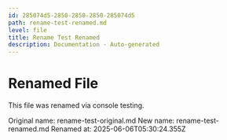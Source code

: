 ```yaml
---
id: 285074d5-2850-2850-2850-285074d5
path: rename-test-renamed.md
level: file
title: Rename Test Renamed
description: Documentation - Auto-generated
---
```

# Renamed File

This file was renamed via console testing.

Original name: rename-test-original.md
New name: rename-test-renamed.md
Renamed at: 2025-06-06T05:30:24.355Z